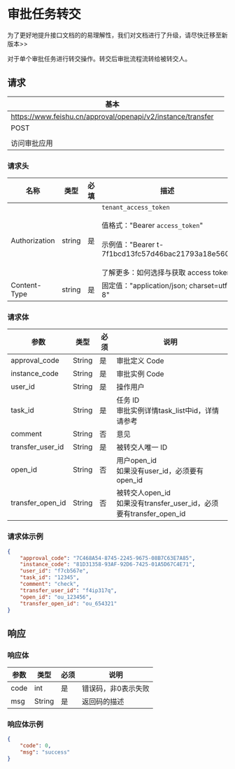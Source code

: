 # 审批任务转交
<md-alert type="error">
为了更好地提升接口文档的的易理解性，我们对文档进行了升级，请尽快迁移至新版本>>
</md-alert>

对于单个审批任务进行转交操作。转交后审批流程流转给被转交人。

## 请求
| 基本 |  |
| --- | --- |
| https://www.feishu.cn/approval/openapi/v2/instance/transfer |
| POST |
|  |
| 访问审批应用 |


### 请求头
| 名称 | 类型 | 必填 | 描述 |
| --- | --- | --- | --- |
| Authorization | string | 是 | `tenant_access_token`<br> <br>值格式："Bearer `access_token`"<br><br>示例值："Bearer t-7f1bcd13fc57d46bac21793a18e560"<br> <br> 了解更多：如何选择与获取 access token |
| Content-Type | string | 是 | 固定值："application/json; charset=utf-8" |



### 请求体

|参数|类型|必须|说明|
|-|-|-|-|
|approval_code|String|是|审批定义 Code|
|instance_code|String|是|审批实例 Code|
|user_id|String|是|操作用户|
|task_id|String|是|任务 ID<br>审批实例详情task_list中id，详情请参考|
|comment|String|否|意见|
|transfer_user_id|String|是|被转交人唯一 ID|
|open_id|String|否|用户open_id <br>如果没有user_id，必须要有open_id|
|transfer_open_id|String|否|被转交人open_id <br>如果没有transfer_user_id，必须要有transfer_open_id|
### 请求体示例

```json
{
    "approval_code": "7C468A54-8745-2245-9675-08B7C63E7A85",
    "instance_code": "81D31358-93AF-92D6-7425-01A5D67C4E71",
    "user_id": "f7cb567e",
    "task_id": "12345",
    "comment": "check",
    "transfer_user_id": "f4ip317q",
    "open_id": "ou_123456",
    "transfer_open_id": "ou_654321"
}
```

## 响应

### 响应体

|参数|类型|必须|说明|
|-|-|-|-|
|code|int|是|错误码，非0表示失败|
|msg|String|是|返回码的描述|

### 响应体示例

```json
{
    "code": 0,
    "msg": "success"
}
```